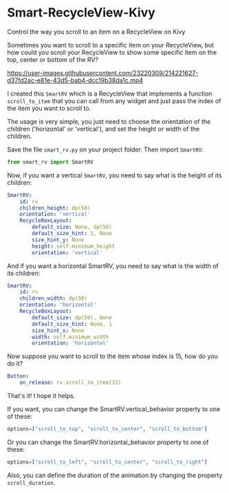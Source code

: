 # Smart-RecycleView-Kivy
Control the way you scroll to an item on a RecycleView on Kivy

Sometimes you want to scroll to a specific item on your RecycleView, but how could you scroll your RecycleView to show some specific item on the top, center or bottom of the RV?



https://user-images.githubusercontent.com/23220309/214221627-d37fd2ac-e81e-43d5-bab4-dcc19b38da1c.mp4



I created this `SmartRV` which is a RecycleView that implements a function `scroll_to_item` that you can call from any widget and just pass the index of the item you want to scroll to. 

The usage is very simple, you just need to choose the orientation of the children ('horizontal' or 'vertical'), and set the height or width of the children.

Save the file `smart_rv.py` on your project folder. Then import `SmartRV`:
```python
from smart_rv import SmartRV
```

Now, if you want a vertical `SmartRV`, you need to say what is the height of its children:
```yml
SmartRV:
    id: rv
    children_height: dp(50)
    orientation: 'vertical'
    RecycleBoxLayout:
        default_size: None, dp(50)
        default_size_hint: 1, None
        size_hint_y: None
        height: self.minimum_height
        orientation: 'vertical'
```

And if you want a horizontal SmartRV, you need to say what is the width of its children:
```yml
SmartRV:
    id: rv
    children_width: dp(50)
    orientation: 'horizontal'
    RecycleBoxLayout:
        default_size: dp(50), None
        default_size_hint: None, 1
        size_hint_x: None
        width: self.minimum_width
        orientation: 'horizontal'
```

Now suppose you want to scroll to the item whose index is 15, how do you do it?

```yml
Button:
    on_release: rv.scroll_to_item(15)
```

That's it! I hope it helps.

If you want, you can change the SmartRV.vertical_behavior property to one of these:
```python
options=["scroll_to_top", "scroll_to_center", "scroll_to_bottom"]
```

Or you can change the SmartRV.horizontal_behavior property to one of these:
```python
options=["scroll_to_left", "scroll_to_center", "scroll_to_right"]
```

Also, you can define the duration of the animation by changing the property `scroll_duration`.
